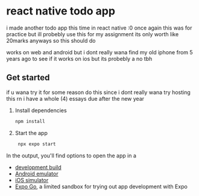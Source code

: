 # react **native** todo app

i made another todo app this time in react native :0
once again this was for practice but ill probebly use this for my assignment its only worth like 20marks anyways so this should do

works on web and android but i dont really wana find my old iphone from 5 years ago to see if it works on ios but its probebly a no tbh

## Get started

if u wana try it for some reason do this since i dont really wana try hosting this rn i have a whole (4) essays due after the new year

1. Install dependencies

   ```bash
   npm install
   ```

2. Start the app

   ```bash
    npx expo start
   ```

In the output, you'll find options to open the app in a

- [development build](https://docs.expo.dev/develop/development-builds/introduction/)
- [Android emulator](https://docs.expo.dev/workflow/android-studio-emulator/)
- [iOS simulator](https://docs.expo.dev/workflow/ios-simulator/)
- [Expo Go](https://expo.dev/go), a limited sandbox for trying out app development with Expo
